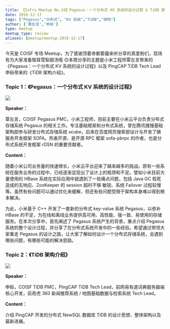 ```yaml
---
title: 【Infra Meetup No.34】Pegasus：一个分布式 KV 系统的设计过程 & TiDB 架构介绍 
date: 2016-12-17
tags: ["Pegasus","分布式", "KV 系统","TiDB","架构"]
author: ['覃左言','申砾']
type: meetup
meetup_type: review
aliases: [meetup/meetup-2016-12-17]
---
```



今天是 COISF 专场 Meetup，为了感谢顶着帝都雾霾来听分享的真爱粉们，现场有为大家准备银耳雪梨甜汤哦 😊本周分享的主题是小米工程师覃左言带来的《Pegasus：一个分布式 KV 系统的设计过程》以及 PingCAP TiDB Tech Lead 申砾带来的《TiDB 架构介绍》。

### Topic 1：《Pegasus：一个分布式 KV 系统的设计过程》

![](http://upload-images.jianshu.io/upload_images/542677-0577eedc898f8354?imageMogr2/auto-orient/strip%7CimageView2/2/w/1240)

**Speaker：**

覃左言，COISF Pegasus PMC，小米工程师，目前主要在小米云平台负责分布式存储系统 Pegasus 的相关工作。专注基础框架和分布式系统，曾在腾讯搜搜基础架构部参与研发分布式存储系统 xcube，后来在百度网页搜索部设计与开发了微服务开发框架 SOFA。热衷开源，是开源 RPC 框架 sofa-pbrpc 的作者，也是分布式系统开发框架 rDSN 的重要贡献者。

**Content：**

随着小米公司业务量的快速增长，小米云平台迎来了越来越多的挑战。原有一些系统在服务业务的过程中，已经逐渐显现出了设计上的瓶颈和不足。譬如小米目前大量使用的 HBase 系统在实际应用中就遇到了一些痛点问题，包括 Java GC 假死造成的无响应、ZooKeeper 的 session 超时不够 敏锐、系统 Failover 过程较慢等。虽然有些问题可以通过优化来缓解，但还有些问题受限于架构本身难以得到根本解决。

为此，小米基于 C++ 开发了一套新的分布式 key-value 系统 Pegasus，以弥补 HBase 的不足，为在线和离线业务提供高可用、高性能、强一致、易使用的存储服务。在本次分享中，首先阐述了 Pegasus 系统产生的背景，重点介绍 Pegasus 系统的整个设计过程，并分享了在分布式系统开发中的一些经验。希望通过带领大家重走 Pegasus 的设计之路，让大家了解如何设计一个分布式存储系统，会遇到哪些问题，有哪些可能的解决思路。

### Topic 2：《TiDB 架构介绍》

![](http://upload-images.jianshu.io/upload_images/542677-bec42223beabd725?imageMogr2/auto-orient/strip%7CimageView2/2/w/1240)

**Speaker：**

申砾，COISF TiDB PMC，PingCAP TiDB Tech Lead，前网易有道词典服务器端核心开发，前奇虎 360 新闻推荐系统 / 地图基础数据与检索系统 Tech Lead。

**Content：**

介绍 PingCAP 开发的分布式 NewSQL 数据库 TiDB 的设计思想、整体架构以及最新进展。

